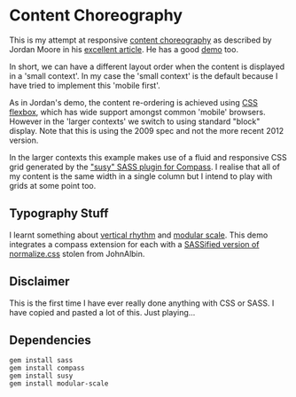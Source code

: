 # Content Choreography #

This is my attempt at responsive [content choreography](http://www.jordanm.co.uk/post/21863299677/building-with-content-choreography) as described by Jordan Moore in his [excellent article](http://www.jordanm.co.uk/post/21863299677/building-with-content-choreography
). He has a good [demo](http://www.jordanm.co.uk/lab/contentchoreography) too.

In short, we can have a different layout order when the content is displayed in a 'small context'. In my case the 'small context' is the default because I have tried to implement this 'mobile first'.

As in Jordan's demo, the content re-ordering is achieved using [CSS flexbox](http://www.w3.org/TR/2009/WD-css3-flexbox-20090723/), which has wide support amongst common 'mobile' browsers. However in the 'larger contexts' we switch to using standard "block" display. Note that this is using the 2009 spec and not the more recent 2012 version.

In the larger contexts this example makes use of a fluid and responsive CSS grid generated by the ["susy" SASS plugin for Compass](http://susy.oddbird.net). I realise that all of my content is the same width in a single column but I intend to play with grids at some point too.


## Typography Stuff ##

I learnt something about [vertical rhythm](http://typecast.com/blog/4-simple-steps-to-vertical-rhythm) and [modular scale](http://www.alistapart.com/articles/more-meaningful-typography/). This demo integrates a compass extension for each with a [SASSified version of normalize.css](https://github.com/JohnAlbin/normalize.css-with-sass-or-compass) stolen from JohnAlbin.


## Disclaimer ##

This is the first time I have ever really done anything with CSS or SASS. I have copied and pasted a lot of this. Just playing...


## Dependencies ##

    gem install sass
    gem install compass
    gem install susy
    gem install modular-scale